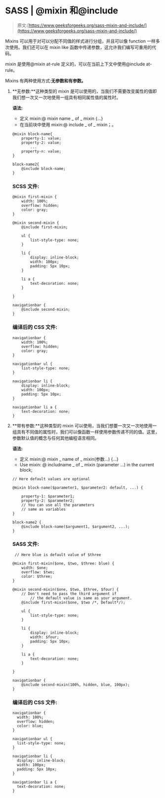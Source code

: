 # SASS | @mixin 和@include

> 原文:[https://www.geeksforgeeks.org/sass-mixin-and-include/](https://www.geeksforgeeks.org/sass-mixin-and-include/)

Mixins 可以用于对可以分配不同值的样式进行分组，并且可以像 function 一样多次使用。我们还可以在 mixin like 函数中传递参数，这允许我们编写可重用的代码。

mixin 是使用@mixin at-rule 定义的，可以在当前上下文中使用@include at-rule。

Mixins 有两种使用方式:**无参数和有参数。**

1.  **无参数:**这种类型的 mixin 是可以使用的，当我们不需要改变属性的值即我们想一次又一次地使用一组具有相同属性值的属性时。

    **语法:**

    *   定义 mixin:@ mixin name _ of _ mixin {…}
    *   在当前块中使用 mixin:@ include _ of _ mixin；。

    ```
    @mixin block-name{
        property-1: value;
        property-2: value;
            ...
        property-n: value;
    }

    block-name2{
        @include block-name;
    }

    ```

    ### **SCSS 文件:**

    ```
    @mixin first-mixin {
        width: 100%;
        overflow: hidden;
        color: gray;
    }

    @mixin second-mixin {
        @include first-mixin;

        ul {
            list-style-type: none;
        }

        li {
            display: inline-block;
            width: 100px;
            padding: 5px 10px;
        }

        li a {
            text-decoration: none;
        }

    }

    navigationbar {
        @include second-mixin;
    }

    ```

    ### **编译后的 CSS 文件:**

    ```
    navigationbar {
        width: 100%;
        overflow: hidden;
        color: gray;
    }

    navigationbar ul {
        list-style-type: none;
    }

    navigationbar li {
        display: inline-block;
        width: 100px;
        padding: 5px 10px;
    }

    navigationbar li a {
        text-decoration: none;
    }

    ```

2.  **带有参数:**这种类型的 mixin 可以使用，当我们想要一次又一次地使用一组具有不同值的属性时，我们可以像函数一样使用参数传递不同的值。这里，参数默认值的概念与任何其他编程语言相同。

    **语法:**

    *   定义 mixin:@ mixin _ name of _ mixin(参数…) {…}
    *   Use mixin: @ includname _ of _ mixin (parameter …) in the current block;

    ```
    // Here default values are optional

    @mixin block-name($parameter1, $parameter2: default, ...) {

        property-1: $parameter1;
        property-2: $parameter2;
        // You can use all the parameters 
        // same as variables
    }

    block-name2 {
        @include block-name($argument1, $argument2, ...);
    }

    ```

    ### **SASS 文件:**

    ```
     // Here blue is default value of $three

    @mixin first-mixin($one, $two, $three: blue) {
        width: $one;
        overflow: $two;
        color: $three;
    }

    @mixin second-mixin($one, $two, $three, $four) {
        // Don't need to pass the third argument if 
            // the default value is same as your argument.
        @include first-mixin($one, $two /*, Default*/);

        ul {
            list-style-type: none;
        }

        li {
            display: inline-block;
            width: $four;
            padding: 5px 10px;
        }

        li a {
            text-decoration: none;
        }

    }

    navigationbar {
        @include second-mixin(100%, hidden, blue, 100px);
    }

    ```

    ### **编译后的 CSS 文件:**

    ```
    navigationbar {
      width: 100%;
      overflow: hidden;
      color: blue;
    }

    navigationbar ul {
      list-style-type: none;
    }

    navigationbar li {
      display: inline-block;
      width: 100px;
      padding: 5px 10px;
    }

    navigationbar li a {
      text-decoration: none;
    }

    ```